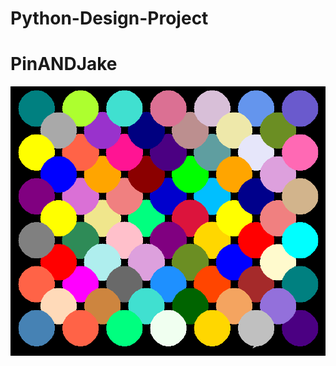 # Python-Design-Project
<h1>PinANDJake</h1>
<img src="https://github.com/jana-0731/Python-Design-Project/blob/master/project%20capture.PNG">
